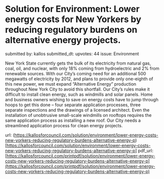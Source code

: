 # Solution for Environment: Lower energy costs for New Yorkers by reducing regulatory burdens on alternative energy projects. #

submitted by: kallos
submitted_dt: 
upvotes: 44
issue: Environment

New York State currently gets the bulk of its electricity from natural gas, coal, oil, and nuclear, with only 18% coming from hydroelectric and 2% from renewable sources. With our City’s coming need for an additional 500 megawatts of electricity by 2012, and plans to provide only one-eighth of this new power, we must expand “Alternative Energy” production throughout New York City to avoid this shortfall. Our City’s rules make it difficult to install clean energy, such as windmills and solar panels. Home and business owners wishing to save on energy costs have to jump through hoops to get this done – four separate application processes, three separate inspections and the drawings of a licensed architect. Even the installation of unobtrusive small-scale windmills on rooftops requires the same application process as installing a new roof. Our City needs a streamlined application process for clean energy projects.

url: (https://kallosforcouncil.com/solution/environment/lower-energy-costs-new-yorkers-reducing-regulatory-burdens-alternative-energy-p)[https://kallosforcouncil.com/solution/environment/lower-energy-costs-new-yorkers-reducing-regulatory-burdens-alternative-energy-p]
pdf_url: [https://kallosforcouncil.com/printpdf/solution/environment/lower-energy-costs-new-yorkers-reducing-regulatory-burdens-alternative-energy-p](https://kallosforcouncil.com/printpdf/solution/environment/lower-energy-costs-new-yorkers-reducing-regulatory-burdens-alternative-energy-p)